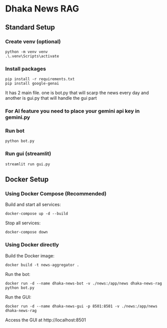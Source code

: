 # Dhaka News RAG

## Standard Setup

### Create venv (optional)

```
python -m venv venv
.\.venv\Scripts\activate
```

### Install packages

```
pip install -r requirements.txt
pip install google-genai

```

It has 2 main file. one is bot.py that will scarp the news every day and another is gui.py that will handle the gui part

### For AI feature you need to place your gemini api key in gemini.py

### Run bot

```
python bot.py
```

### Run gui (streamlit)

```
streamlit run gui.py
```

## Docker Setup

### Using Docker Compose (Recommended)

Build and start all services:

```
docker-compose up -d --build
```

Stop all services:

```
docker-compose down
```

### Using Docker directly

Build the Docker image:

```
docker build -t news-aggregator .

```

Run the bot:

```
docker run -d --name dhaka-news-bot -v ./news:/app/news dhaka-news-rag python bot.py
```

Run the GUI:

```
docker run -d --name dhaka-news-gui -p 8501:8501 -v ./news:/app/news dhaka-news-rag
```

Access the GUI at http://localhost:8501
